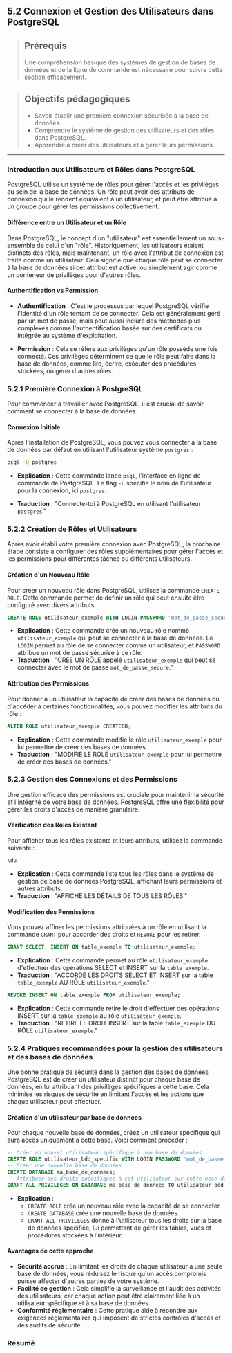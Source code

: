 ## 5.2 Connexion et Gestion des Utilisateurs dans PostgreSQL

<blockquote>
    <h2>Prérequis</h2>
    <p>Une compréhension basique des systèmes de gestion de bases de données et de la ligne de commande est nécessaire pour suivre cette section efficacement.</p>
</blockquote>

<blockquote>
    <h2>Objectifs pédagogiques</h2>
    <ul>
        <li>Savoir établir une première connexion sécurisée à la base de données.</li>
        <li>Comprendre le système de gestion des utilisateurs et des rôles dans PostgreSQL.</li>
        <li>Apprendre à créer des utilisateurs et à gérer leurs permissions.</li>
    </ul>
</blockquote>

---

### Introduction aux Utilisateurs et Rôles dans PostgreSQL

PostgreSQL utilise un système de rôles pour gérer l'accès et les privilèges au sein de la base de données. Un rôle peut avoir des attributs de connexion qui le rendent équivalent à un utilisateur, et peut être attribué à un groupe pour gérer les permissions collectivement.

#### Différence entre un Utilisateur et un Rôle

Dans PostgreSQL, le concept d'un "utilisateur" est essentiellement un sous-ensemble de celui d'un "rôle". Historiquement, les utilisateurs étaient distincts des rôles, mais maintenant, un rôle avec l'attribut de connexion est traité comme un utilisateur. Cela signifie que chaque rôle peut se connecter à la base de données si cet attribut est activé, ou simplement agir comme un conteneur de privilèges pour d'autres rôles.

#### Authentification vs Permission

- **Authentification** : C'est le processus par lequel PostgreSQL vérifie l'identité d'un rôle tentant de se connecter. Cela est généralement géré par un mot de passe, mais peut aussi inclure des méthodes plus complexes comme l'authentification basée sur des certificats ou intégrée au système d'exploitation.
  
- **Permission** : Cela se réfère aux privilèges qu'un rôle possède une fois connecté. Ces privilèges déterminent ce que le rôle peut faire dans la base de données, comme lire, écrire, exécuter des procédures stockées, ou gérer d'autres rôles.

### 5.2.1 Première Connexion à PostgreSQL

Pour commencer à travailler avec PostgreSQL, il est crucial de savoir comment se connecter à la base de données.

#### Connexion Initiale

Après l'installation de PostgreSQL, vous pouvez vous connecter à la base de données par défaut en utilisant l'utilisateur système `postgres` :

```bash
psql -U postgres
```
- **Explication** : Cette commande lance `psql`, l'interface en ligne de commande de PostgreSQL. Le flag `-U` spécifie le nom de l'utilisateur pour la connexion, ici `postgres`.

- **Traduction** : "Connecte-toi à PostgreSQL en utilisant l'utilisateur `postgres`."


### 5.2.2 Création de Rôles et Utilisateurs

Après avoir établi votre première connexion avec PostgreSQL, la prochaine étape consiste à configurer des rôles supplémentaires pour gérer l'accès et les permissions pour différentes tâches ou différents utilisateurs.

#### Création d'un Nouveau Rôle

Pour créer un nouveau rôle dans PostgreSQL, utilisez la commande `CREATE ROLE`. Cette commande permet de définir un rôle qui peut ensuite être configuré avec divers attributs.

```sql
CREATE ROLE utilisateur_exemple WITH LOGIN PASSWORD 'mot_de_passe_secure';
```
- **Explication** : Cette commande crée un nouveau rôle nommé `utilisateur_exemple` qui peut se connecter à la base de données. Le `LOGIN` permet au rôle de se connecter comme un utilisateur, et `PASSWORD` attribue un mot de passe sécurisé à ce rôle.
- **Traduction** : "CRÉE UN RÔLE appelé `utilisateur_exemple` qui peut se connecter avec le mot de passe `mot_de_passe_secure`."

#### Attribution des Permissions

Pour donner à un utilisateur la capacité de créer des bases de données ou d'accéder à certaines fonctionnalités, vous pouvez modifier les attributs du rôle :

```sql
ALTER ROLE utilisateur_exemple CREATEDB;
```
- **Explication** : Cette commande modifie le rôle `utilisateur_exemple` pour lui permettre de créer des bases de données.
- **Traduction** : "MODIFIE LE RÔLE `utilisateur_exemple` pour lui permettre de créer des bases de données."

### 5.2.3 Gestion des Connexions et des Permissions

Une gestion efficace des permissions est cruciale pour maintenir la sécurité et l'intégrité de votre base de données. PostgreSQL offre une flexibilité pour gérer les droits d'accès de manière granulaire.

#### Vérification des Rôles Existant

Pour afficher tous les rôles existants et leurs attributs, utilisez la commande suivante :

```sql
\du
```
- **Explication** : Cette commande liste tous les rôles dans le système de gestion de base de données PostgreSQL, affichant leurs permissions et autres attributs.
- **Traduction** : "AFFICHE LES DÉTAILS DE TOUS LES RÔLES."

#### Modification des Permissions

Vous pouvez affiner les permissions attribuées à un rôle en utilisant la commande `GRANT` pour accorder des droits et `REVOKE` pour les retirer.

```sql
GRANT SELECT, INSERT ON table_exemple TO utilisateur_exemple;
```
- **Explication** : Cette commande permet au rôle `utilisateur_exemple` d'effectuer des opérations SELECT et INSERT sur la `table_exemple`.
- **Traduction** : "ACCORDE LES DROITS SELECT ET INSERT sur la table `table_exemple` AU RÔLE `utilisateur_exemple`."

```sql
REVOKE INSERT ON table_exemple FROM utilisateur_exemple;
```
- **Explication** : Cette commande retire le droit d'effectuer des opérations INSERT sur la `table_exemple` au rôle `utilisateur_exemple`.
- **Traduction** : "RETIRE LE DROIT INSERT sur la table `table_exemple` DU RÔLE `utilisateur_exemple`."


### 5.2.4 Pratiques recommandées pour la gestion des utilisateurs et des bases de données

Une bonne pratique de sécurité dans la gestion des bases de données PostgreSQL est de créer un utilisateur distinct pour chaque base de données, en lui attribuant des privilèges spécifiques à cette base. Cela minimise les risques de sécurité en limitant l'accès et les actions que chaque utilisateur peut effectuer.

#### Création d'un utilisateur par base de données

Pour chaque nouvelle base de données, créez un utilisateur spécifique qui aura accès uniquement à cette base. Voici comment procéder :

```sql
-- Créer un nouvel utilisateur spécifique à une base de données
CREATE ROLE utilisateur_bdd_specific WITH LOGIN PASSWORD 'mot_de_passe_secure';
-- Créer une nouvelle base de données
CREATE DATABASE ma_base_de_donnees;
-- Attribuer des droits spécifiques à cet utilisateur sur cette base de données
GRANT ALL PRIVILEGES ON DATABASE ma_base_de_donnees TO utilisateur_bdd_specific;
```

- **Explication** :
  - `CREATE ROLE` crée un nouveau rôle avec la capacité de se connecter.
  - `CREATE DATABASE` crée une nouvelle base de données.
  - `GRANT ALL PRIVILEGES` donne à l'utilisateur tous les droits sur la base de données spécifiée, lui permettant de gérer les tables, vues et procédures stockées à l'intérieur.

#### Avantages de cette approche

- **Sécurité accrue** : En limitant les droits de chaque utilisateur à une seule base de données, vous réduisez le risque qu'un accès compromis puisse affecter d'autres parties de votre système.
- **Facilité de gestion** : Cela simplifie la surveillance et l'audit des activités des utilisateurs, car chaque action peut être clairement liée à un utilisateur spécifique et à sa base de données.
- **Conformité réglementaire** : Cette pratique aide à répondre aux exigences réglementaires qui imposent de strictes contrôles d'accès et des audits de sécurité.


### Résumé




